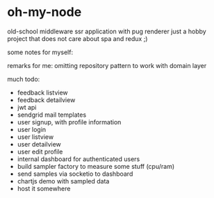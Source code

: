 # oh-my-node

old-school middleware ssr application with pug renderer
just a hobby project that does not care about spa and redux ;)

some notes for myself: 

remarks for me: omitting repository pattern to work with domain layer

much todo:

- feedback listview
- feedback detailview
- jwt api
- sendgrid mail templates
- user signup, with profile information
- user login
- user listview
- user detailview
- user edit profile
- internal dashboard for authenticated users
- build sampler factory to measure some stuff (cpu/ram)
- send samples via socketio to dashboard
- chartjs demo with sampled data
- host it somewhere
